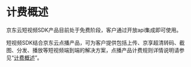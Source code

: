 # 计费概述

京东云短视频SDK产品目前处于免费阶段，客户通过开放api集成即可使用。

短视频SDK结合京东云点播产品，可为客户提供包括上传、京享超清转码、截图、分发、播放等短视频端到端的解决方案，点播产品计费规则详情说明请参见“[计费概述](https://github.com/jdcloudcom/cn/blob/edit/documentation/Video-Service/Video-on-Demand/Pricing/Billing-Overview.md)”。
